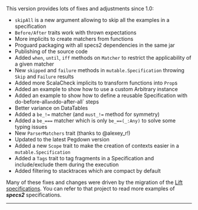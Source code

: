 This version provides lots of fixes and adjustments since 1.0:

 * `skipAll` is a new argument allowing to skip all the examples in a specification
 * `Before/After` traits work with thrown expectations
 * More implicits to create matchers from functions
 * Proguard packaging with all specs2 dependencies in the same jar
 * Publishing of the source code
 * Added `when`, `until`, `iff` methods on `Matcher` to restrict the applicability of a given matcher
 * New `skipped` and `failure` methods in `mutable.Specification` throwing `Skip` and `Failure` results
 * Added more ScalaCheck implicits to transform functions into `Prop`s
 * Added an example to show how to use a custom Arbitrary instance
 * Added an example to show how to define a reusable Specification with do-before-all` and `do-after-all` steps
 * Better variance on DataTables
 * Added a `be_!=` matcher (and `must_!=` method for symmetry)
 * Added a `be_===` matcher which is only `be_==(_:Any)` to solve some typing issues
 * New `ParserMatchers` trait (thanks to @alexey_r!)
 * Updated to the latest Pegdown version
 * Added a new `Scope` trait to make the creation of contexts easier in a `mutable.Specification`
 * Added a `Tags` trait to tag fragments in a Specification and include/exclude them during the execution 
 * Added filtering to stacktraces which are compact by default
 
Many of these fixes and changes were driven by the migration of the [Lift specifications](https://github.com/etorreborre/framework/tree/eto-wip-specs2). You can refer to that project to read more examples of ***specs2*** specifications.
 
------ 
